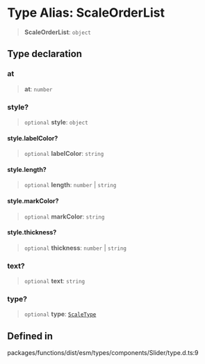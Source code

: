 # Type Alias: ScaleOrderList

> **ScaleOrderList**: `object`

## Type declaration

### at

> **at**: `number`

### style?

> `optional` **style**: `object`

#### style.labelColor?

> `optional` **labelColor**: `string`

#### style.length?

> `optional` **length**: `number` \| `string`

#### style.markColor?

> `optional` **markColor**: `string`

#### style.thickness?

> `optional` **thickness**: `number` \| `string`

### text?

> `optional` **text**: `string`

### type?

> `optional` **type**: [`ScaleType`](ScaleType.md)

## Defined in

packages/functions/dist/esm/types/components/Slider/type.d.ts:9
